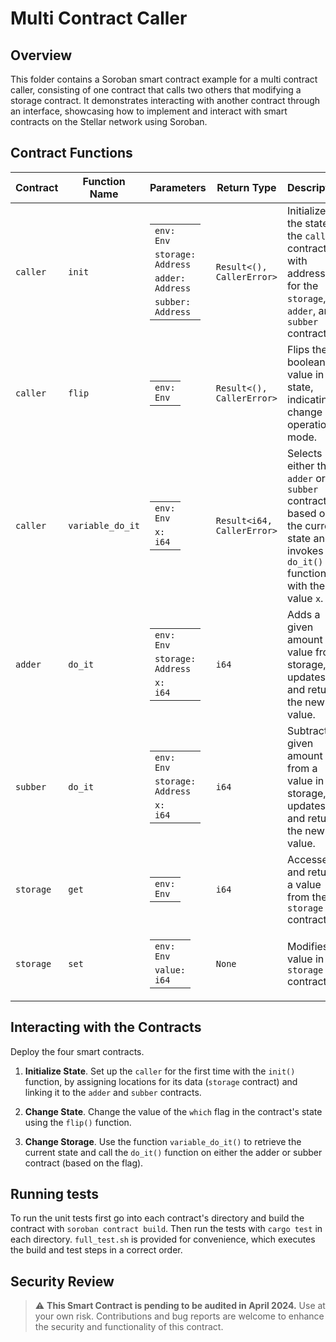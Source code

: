 # Multi Contract Caller

## Overview

This folder contains a Soroban smart contract example for a multi contract caller, consisting of one contract that calls two others that modifying a storage contract. It demonstrates interacting with another contract through an interface, showcasing how to implement and interact with smart contracts on the Stellar network using Soroban.

## Contract Functions

| Contract     | Function Name    | Parameters                                                                                                     | Return Type               | Description                                                                                                                |
|--------------|------------------|----------------------------------------------------------------------------------------------------------------|---------------------------|----------------------------------------------------------------------------------------------------------------------------|
| `caller`       | `init`           | <table><tbody><tr><td><code>env: Env</code></td></tr><tr><td><code>storage: Address</code></td></tr><tr><td><code>adder: Address</code></td></tr><tr><td><code>subber: Address</code></td></tr></tbody></table> | `Result<(), CallerError>` | Initializes the state of the `caller` contract with addresses for the `storage`, `adder`, and `subber` contracts.                              |
| `caller`       | `flip`           | <table><tbody><tr><td><code>env: Env</code></td></tr></tbody></table>                                         | `Result<(), CallerError>` | Flips the boolean value in the state, indicating a change in operation mode.                                               |
| `caller`       | `variable_do_it` | <table><tbody><tr><td><code>env: Env</code></td></tr><tr><td><code>x: i64</code></td></tr></tbody></table>       | `Result<i64, CallerError>`| Selects either the `adder` or `subber` contract based on the current state and invokes the `do_it()` function with the value `x`.       |
| `adder`        | `do_it`          | <table><tbody><tr><td><code>env: Env</code></td></tr><tr><td><code>storage: Address</code></td></tr><tr><td><code>x: i64</code></td></tr></tbody></table>                      | `i64`                     | Adds a given amount to a value from storage, updates it, and returns the new value.                                        |
| `subber`       | `do_it`          | <table><tbody><tr><td><code>env: Env</code></td></tr><tr><td><code>storage: Address</code></td></tr><tr><td><code>x: i64</code></td></tr></tbody></table>                      | `i64`                     | Subtracts a given amount from a value in storage, updates it, and returns the new value.                                   |
| `storage`      | `get`            | <table><tbody><tr><td><code>env: Env</code></td></tr></tbody></table>                                         | `i64`                     | Accesses and returns a value from the `storage` contract.                                                                    |
| `storage`      | `set`            | <table><tbody><tr><td><code>env: Env</code></td></tr><tr><td><code>value: i64</code></td></tr></tbody></table>  | `None`                    | Modifies a value in the `storage` contract.                                                                                  |


## Interacting with the Contracts

Deploy the four smart contracts.

1. **Initialize State**. Set up the `caller` for the first time with the `init()` function, by assigning locations for its data (`storage` contract) and linking it to the `adder` and `subber` contracts.

2. **Change State**. Change the value of the `which` flag in the contract's state using the `flip()` function.

3. **Change Storage**. Use the function `variable_do_it()` to retrieve the current state and call the `do_it()` function on either the adder or subber contract (based on the flag).

## Running tests

To run the unit tests first go into each contract's directory and build the contract with `soroban contract build`. Then run the tests with `cargo test` in each directory. `full_test.sh` is provided for convenience, which executes the build and test steps in a correct order.

## Security Review

> :warning: **This Smart Contract is pending to be audited in April 2024.** Use at your own risk. Contributions and bug reports are welcome to enhance the security and functionality of this contract.


